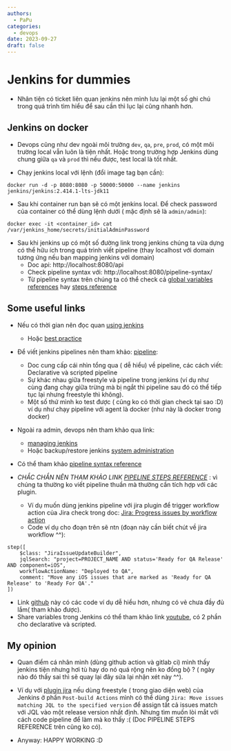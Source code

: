 ```yaml
---
authors:
  - PaPu
categories:
  - devops
date: 2023-09-27
draft: false
---
```


# Jenkins for dummies

- Nhân tiện có ticket liên quan jenkins nên mình lưu lại một số ghi chú trong quá trình tìm hiểu để sau cần thì lục lại cũng nhanh hơn.

## Jenkins on docker

- Devops cũng như dev ngoài môi trường `dev`, `qa`, `pre`, `prod`, có một môi trường local vẫn luôn là tiện nhất. Hoặc trong trường hợp Jenkins dùng chung giữa `qa` và `prod` thì nếu được, test local là tốt nhất.

- Chạy jenkins local với lệnh (đổi image tag bạn cần):

```linenums="1"
docker run -d -p 8080:8080 -p 50000:50000 --name jenkins jenkins/jenkins:2.414.1-lts-jdk11
```

- Sau khi container run bạn sẽ có một jenkins local. Để check password của container có thể dùng lệnh dưới ( mặc định sẽ là `admin/admin`):

```linenums="1"
docker exec -it <container_id> cat /var/jenkins_home/secrets/initialAdminPassword
```

- Sau khi jenkins up có một số đường link trong jenkins chúng ta vừa dựng có thể hữu ích trong quá trình viết pipeline (thay localhost với domain tương ứng nếu bạn mapping jenkins với domain)
  - Doc api: http://localhost:8080/api
  - Check pipeline syntax với: http://localhost:8080/pipeline-syntax/
  - Từ pipeline syntax trên chúng ta có thể check cả [global variables references](http://localhost:8080/pipeline-syntax/globals) hay [steps reference](http://localhost:8080/pipeline-syntax/html)

## Some useful links

- Nếu có thời gian nên đọc quan [using jenkins](https://www.jenkins.io/doc/book/using/)

  - Hoặc [best practice](https://www.jenkins.io/doc/book/using/best-practices/)

- Để viết jenkins pipelines nên tham khảo: [pipeline](https://www.jenkins.io/doc/book/pipeline/):
  - Doc cung cấp cái nhìn tổng qua ( dễ hiểu) về pipeline, các cách viết: Declarative và scripted pipeline
  - Sự khác nhau giữa freestyle và pipeline trong jenkins (ví dụ như cùng đang chạy giữa trừng mà bị ngắt thì pipeline sau đó có thể tiếp tục lại nhưng freestyle thì không).
  - Một số thứ mình ko test được ( cũng ko có thời gian check tại sao :D) ví dụ như chạy pipeline với agent là docker (như này là docker trong docker)
- Ngoài ra admin, devops nên tham khảo qua link:
  - [managing jenkins](https://www.jenkins.io/doc/book/managing/)
  - Hoặc backup/restore jenkins [system administration](https://www.jenkins.io/doc/book/system-administration/)
- Có thể tham khảo [pipeline syntax reference](https://www.jenkins.io/doc/book/pipeline/syntax/)

- _CHẮC CHẮN NÊN THAM KHẢO LINK [PIPELINE STEPS REFERENCE](https://www.jenkins.io/doc/pipeline/steps/)_ : vì chúng ta thường ko viết pipeline thuần mà thường cần tích hợp với các plugin.
  - Ví dụ muốn dùng jenkins pipeline với jira plugin để trigger workflow action của Jira check trong doc: [Jira: Progress issues by workflow action](https://www.jenkins.io/doc/pipeline/steps/jira/#stepclass-jiraissueupdatebuilder-jira-progress-issues-by-workflow-action)
  - Code ví dụ cho đoạn trên sẽ ntn (đoạn này cần biết chút về jira workflow ^^):

```linenums="1"
step([
    $class: "JiraIssueUpdateBuilder",
    jqlSearch: "project=PROJECT_NAME AND status='Ready for QA Release' AND component=iOS",
    workflowActionName: "Deployed to QA",
    comment: "Move any iOS issues that are marked as 'Ready for QA Release' to 'Ready For QA'."
])
```

- Link [github](https://jenkinsci.github.io/jira-steps-plugin/steps/version/jira_new_version/) này có các code ví dụ dễ hiểu hơn, nhưng có vẻ chưa đầy đủ lắm( tham khảo được).
- Share variables trong Jenkins có thể tham khảo link [youtube](https://www.youtube.com/watch?v=41uUsWQjKRw), có 2 phần cho declarative và scripted.

## My opinion

- Quan điểm cá nhân mình (dùng github action và gitlab ci) mình thấy jenkins tiện nhưng hơi tù hay do nó quá rộng nên ko đồng bộ ? ( ngày nào đó thấy sai thì sẽ quay lại đây sửa lại nhận xét này ^^).

- Ví dụ với [plugin jira](https://plugins.jenkins.io/jira/) nếu dùng freestyle ( trong giao diện web) của Jenkins ở phần `Post-build Actions` mình có thể dùng `Jira: Move issues matching JQL to the specified version` để assign tất cả issues match với JQL vào một release version nhất định. Nhưng tìm muốn lòi mắt với cách code pipeline để làm mà ko thấy :( (Doc PIPELINE STEPS REFERENCE trên cũng ko có).

- Anyway: HAPPY WORKING :D
